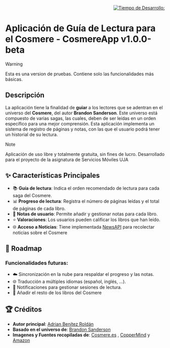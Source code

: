  <div align="right">
   
   [![Tiempo de Desarrollo:](https://wakatime.com/badge/user/80ed10d0-375c-46c9-a143-17140f452371/project/400455e0-d1cc-4663-836c-9be406bafe73.svg)](https://wakatime.com/badge/user/80ed10d0-375c-46c9-a143-17140f452371/project/400455e0-d1cc-4663-836c-9be406bafe73)
  </div>


# Aplicación de Guía de Lectura para el Cosmere - CosmereApp v1.0.0-beta

> [!WARNING]
> Esta es una version de pruebas. Contiene solo las funcionalidades más básicas.

## Descripción 

 La aplicación tiene la finalidad de **guiar** a los lectores que se adentran en el universo
 del **Cosmere**, del autor **Brandon Sanderson**. Este universo está compuesto de varias sagas, las cuales, deben de
 ser leídas en un orden específico para una mejor comprensión. Esta aplicación implementa un sistema de registro de páginas y notas, 
 con las que el usuario podrá tener un historial de su lectura.

> [!NOTE]
> <p>Aplicación de uso libre y totalmente gratuita, sin fines de lucro. Desarrollado para el proyecto de la asignatura de Servicios Móviles UJA</p>


## ✨ Características Principales 

- 📚 **Guía de lectura**: Indica el orden recomendado de lectura para cada saga del Cosmere.
- 📊 **Progreso de lectura**: Registra el número de páginas leídas y el total de páginas de cada libro.
- 📝 **Notas de usuario**: Permite añadir y gestionar notas para cada libro.
- ⭐ **Valoraciones**: Los usuarios pueden calificar los libros que han leído.
- 🌐 **Acceso a Noticias**: Tiene implementada [NewsAPI](https://newsapi.org/) para recolectar noticias sobre el Cosmere
 
## 🚀 Roadmap

### Funcionalidades futuras:
- ☁️ Sincronización en la nube para respaldar el progreso y las notas.
- 🌐 Traducción a múltiples idiomas (español, inglés, ...).
- 📱  Notificaciones para gestionar sesiones de lectura.
- 🌌 Añadir el resto de los libros del Cosmere

## 🏆 Créditos

- **Autor principal**: [Adrian Benítez Roldán](https://github.com/AdrianBR003)
- **Basado en el universo de**: [Brandon Sanderson](https://x.com/brandsanderson)
- **Imagenes  y Fuentes recopiladas de**: [Cosmere.es](https://cosmere.es/) , [CopperMind](https://es.coppermind.net/wiki/Coppermind:Bienvenidos) y [Amazon](https://www.amazon.es/)
